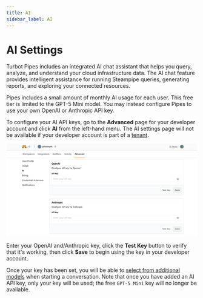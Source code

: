 ```yaml
---
title: AI
sidebar_label: AI
---
```


# AI Settings

Turbot Pipes includes an integrated AI chat assistant that helps you query, analyze, and understand your cloud infrastructure data. The AI chat feature provides intelligent assistance for running Steampipe queries, generating reports, and exploring your connected resources.

Pipes includes a small amount of monthly AI usage for each user. This free tier is limited to the GPT-5 Mini model.  You may instead configure Pipes to use your own OpenAI or Anthropic API key.  

To configure your AI API keys, go to the **Advanced** page for your developer account and click **AI** from the left-hand menu.  The AI settings page will not be available if your developer account is part of a [tenant](/pipes/docs/accounts/tenant).

![](./pipes_ai_user_settings.png)

Enter your OpenAI and/Anthropic key, click the **Test Key** button to verify that it's working, then click **Save** to begin using the key in your developer account.  

Once your key has been set, you will be able to [select from additional models](/pipes/docs/using/chat/conversation#selecting-a-model) when starting a conversation.  Note that once you have added an AI API key, only your key will be used; the free `GPT-5 Mini` key will no longer be available.